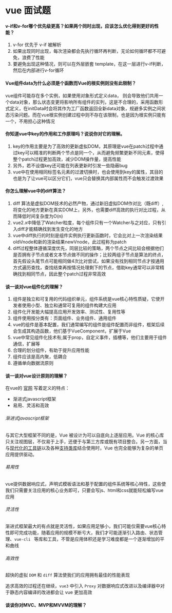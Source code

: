 # vue 面试题 



#### v-if和v-for哪个优先级更高？如果两个同时出现，应该怎么优化得到更好的性能？

1. v-for 优先于 v-if 被解析
2. 如果出现同时出现，每次渲染都会先执行循环再判断，无论如何循环都不可避免，浪费了性能
3. 要避免出现这种情况，则可以在外层嵌套 template，在这一层进行v-if判断，然后在内部进行v-for循环



#### Vue组件data为什么必须是个函数而Vue的根实例则没有此限制？

vue组件可能存在多个实例，如果使用对象形式定义data， 则会导致他们共用一个data对象，那么状态变更将影响所有组件的实列，这是不合理的，采用函数形式定义，在initData时会将其作为工厂函数返回全新data对象，规避多实例之间状态污染问题。而在vue根实例创建过程中则不存在该限制，也是因为根实例只能有一个，不用担心这种情况



#### 你知道vue中key的作用和工作原理吗？说说你对它的理解。

1. key的作用主要是为了高效的更新虚拟DOM，其原理是vue在patch过程中通过key可以精准的判断两个节点是同一个，从而避免频繁更新不同元素，使得整个patch过程更加高效，减少DOM操作量，提高性能
2. 另外，若不设值key还可能在列表更新时引发一些隐蔽bug
3. vue中在使用相同标签名元素的过渡切换时，也会使用到key的属性，其目的也是为了让vue可以区分它们，vue只会替换其内部属性而不会触发过渡效果



#### 你怎么理解vue中的diff算法？

1. diff 算法是虚拟DOM技术的必然产物，通过新旧虚拟DOM作对比（既diff）,将变化的地方更新在真实DOM上，另外，也需要diff高效的执行对比过程，从而降低时间复杂度为O(n)
2. vue2.x中降低了Watcher粒度，每个组件只有一个Watcher与之对应，只有引入diff才能精确找到发生变化的地方
3. vue中diff执行的时刻是组件实例执行更新函数时，它会比对上一次渲染结果oldVnode和新的渲染结果newVnode，此过程称为patch
4. diff过程整体遵循深度优先，同层比较的策略，两个节点之间比较会根据他们是否拥有子节点或者文本节点做不同的操作；比较两组子节点是算法的终点，首先假设头尾节点可能相同做4次比对尝试，如果没有找到相同节点才按通用方式遍历查找，查找结束再按情况处理剩下的节点，借助key通常可以非常精确找到相同节点，因此整个patch过程非常高效

#### 谈一谈对vue组件化的理解？

1. 组件是独立和可复用的代码组织单元，组件系统是vue核心特性质疑，它使开发者使用小型、独立和通常可复用的组件构建大应用
2. 组件化开发能大幅提高应用开发效率、测试性、复用性等
3. 组件使用按分类有：页面组件、业务组件、通用组件
4. vue的组件是基本配置，我们通常编写的组件是组件配置而非组件，框架后续会生成其构造函数，他们基于VueComponent，扩展于Vue
5. vue中常见组件化技术有;属于prop，自定义事件，插槽等，他们主要用于组件通信，扩展等
6. 合理的划分组件，有助于提升应用性能
7. 组件应该是高内聚，低耦合
8. 遵循单向数据流原则

#### 谈一谈对vue设计原则的理解？

在vue的 [官网](https://cn.vuejs.org/v2/guide/) 写着定义的特点：

- 渐进式javascript框架
- 易用、灵活和高效



###### 渐进式javascript框架

与其它大型框架不同的是，Vue 被设计为可以自底向上逐层应用。Vue 的核心库只关注视图层，不仅易于上手，还便于与第三方库或既有项目整合。另一方面，当与[现代化的工具链](https://cn.vuejs.org/v2/guide/single-file-components.html)以及各种[支持类库](https://github.com/vuejs/awesome-vue#libraries--plugins)结合使用时，Vue 也完全能够为复杂的单页应用提供驱动。

###### 易用性

vue提供数据响应式，声明式模板语法和基于配置的组件系统等核心特性，这些使我们只需要关注应用的核心业务即可，只要会写js、html和css就能轻松编写vue应用



###### 灵活性

渐进式框架最大的有点就是灵活性，如果应用足够小，我们可能仅需要vue核心特性即可完成功能，随着应用的规模不断亏大，我们才可能逐渐引入路由、状态管理、`vue-cli ` 等库和工具，不管是应用体积还是学习难度都是一个逐渐增加的平和曲线

###### 高效性

超快的虚拟 `DOM` 和 `diff` 算法使我们的应用拥有最佳的性能表现

追求高效的过程还在继续，`vue3` 中引入 `Proxy` 对数据响应式改进以及编译器中对于静态内容编译的改进都会让 vue 更加高效



#### 谈谈你对MVC、MVP和MVVM的理解？

